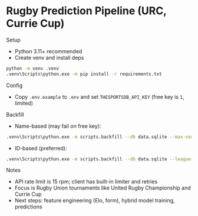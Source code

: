 # Rugby Prediction Pipeline (URC, Currie Cup)

Setup
- Python 3.11+ recommended
- Create venv and install deps

```bash
python -m venv .venv
.venv\Scripts\python.exe -m pip install -r requirements.txt
```

Config
- Copy `.env.example` to `.env` and set `THESPORTSDB_API_KEY` (free key is `1`, limited)

Backfill
- Name-based (may fail on free key):
```bash
.venv\Scripts\python.exe -m scripts.backfill --db data.sqlite --max-seasons 1
```
- ID-based (preferred):
```bash
.venv\Scripts\python.exe -m scripts.backfill --db data.sqlite --league-ids <ID1> <ID2> --max-seasons 3
```

Notes
- API rate limit is 15 rpm; client has built-in limiter and retries
- Focus is Rugby Union tournaments like United Rugby Championship and Currie Cup
- Next steps: feature engineering (Elo, form), hybrid model training, predictions
